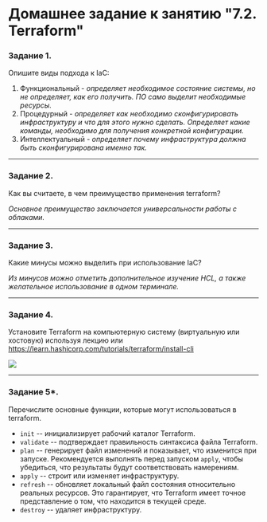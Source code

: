 # Домашнее задание к занятию "7.2. Terraform"

### Задание 1. 

Опишите виды подхода к IaC:
1. Функциональный - *определяет необходимое состояние системы, но не определяет, как его получить. ПО само выделит необходимые ресурсы.*
2. Процедурный - *определяет как необходимо сконфигурировать инфраструктуру и что для этого нужно сделать. Определяет какие команды, необходимо для получения конкретной конфигурации.*
3. Интеллектуальный - *определяет почему инфраструктура должна быть сконфигурирована именно так.*

---

### Задание 2.

Как вы считаете, в чем преимущество применения terraform?

*Основное преимущество заключается универсальности работы с облаками.*

---

### Задание 3.

Какие минусы можно выделить при использование IaC?

*Из минусов можно отметить дополнительное изучение HCL, а также желательное использование в одном терминале.*
 
---

### Задание 4.

Установите Terraform на компьютерную систему (виртуальную или хостовую) используя лекцию или https://learn.hashicorp.com/tutorials/terraform/install-cli

![](https://github.com/guillotine666/nah/blob/7.3/virtualization/homeworks/tmp/7/7.2.1.png)

---

### Задание 5*.

Перечислите основные функции, которые могут использоваться в terraform.

- `init` -- инициализирует рабочий каталог Terraform.
- `validate` -- подтверждает правильность синтаксиса файла Terraform.
- `plan` -- генерирует файл изменений и показывает, что изменится при запуске. Рекомендуется выполнять перед запуском `apply`, чтобы убедиться, что результаты будут соответствовать намерениям.
- `apply` -- строит или изменяет инфраструктуру.
- `refresh` -- обновляет локальный файл состояния относительно реальных ресурсов. Это гарантирует, что Terraform имеет точное представление о том, что находится в текущей среде.
- `destroy` -- удаляет инфраструктуру.
